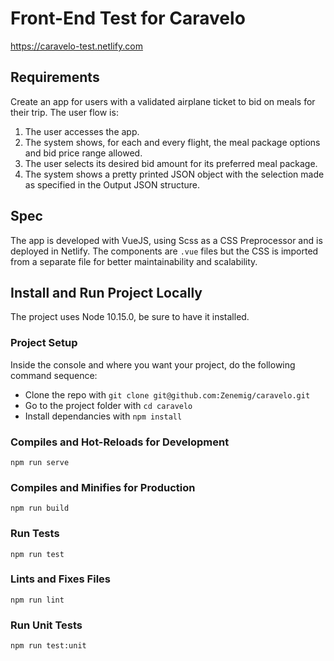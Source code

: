 # Front-End Test for Caravelo
https://caravelo-test.netlify.com

## Requirements
Create an app for users with a validated airplane ticket to bid on meals for their trip. The user flow is:

1. The user accesses the app.
2. The system shows, for each and every flight, the meal package options and bid price range allowed.
3. The user selects its desired bid amount for its preferred meal package.
4. The system shows a pretty printed JSON object with the selection made as specified in the ​Output JSON​ structure.

## Spec
The app is developed with VueJS, using Scss as a CSS Preprocessor and is deployed in Netlify. The components are `.vue` files but the CSS is imported from a separate file for better maintainability and scalability. 

## Install and Run Project Locally
The project uses Node 10.15.0, be sure to have it installed.

### Project Setup
Inside the console and where you want your project, do the following command sequence:
- Clone the repo with `git clone git@github.com:Zenemig/caravelo.git`
- Go to the project folder with `cd caravelo`
- Install dependancies with `npm install`

### Compiles and Hot-Reloads for Development
```
npm run serve
```

### Compiles and Minifies for Production
```
npm run build
```

### Run Tests
```
npm run test
```

### Lints and Fixes Files
```
npm run lint
```

### Run Unit Tests
```
npm run test:unit
```
